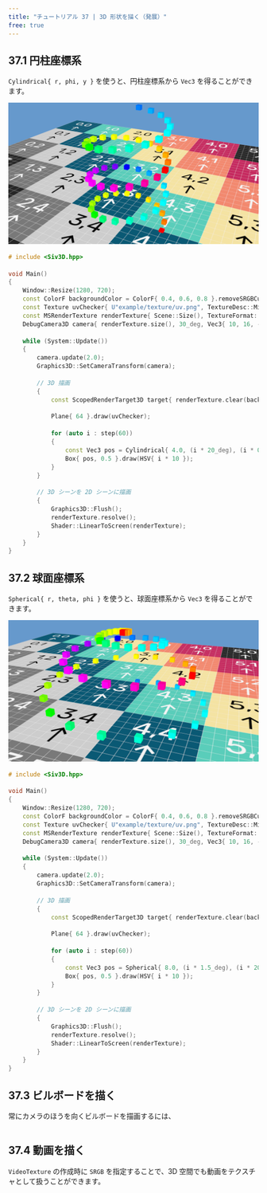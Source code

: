 ```yaml
---
title: "チュートリアル 37 | 3D 形状を描く（発展）"
free: true
---
```


## 37.1 円柱座標系
`Cylindrical{ r, phi, y }` を使うと、円柱座標系から `Vec3` を得ることができます。

![](/images/doc_v6/tutorial/36/23.png)
```cpp
# include <Siv3D.hpp>

void Main()
{
	Window::Resize(1280, 720);
	const ColorF backgroundColor = ColorF{ 0.4, 0.6, 0.8 }.removeSRGBCurve();
	const Texture uvChecker{ U"example/texture/uv.png", TextureDesc::MippedSRGB };
	const MSRenderTexture renderTexture{ Scene::Size(), TextureFormat::R8G8B8A8_Unorm_SRGB, HasDepth::Yes };
	DebugCamera3D camera{ renderTexture.size(), 30_deg, Vec3{ 10, 16, -32 } };

	while (System::Update())
	{
		camera.update(2.0);
		Graphics3D::SetCameraTransform(camera);

		// 3D 描画
		{
			const ScopedRenderTarget3D target{ renderTexture.clear(backgroundColor) };

			Plane{ 64 }.draw(uvChecker);

			for (auto i : step(60))
			{
				const Vec3 pos = Cylindrical{ 4.0, (i * 20_deg), (i * 0.2) };
				Box{ pos, 0.5 }.draw(HSV{ i * 10 });
			}
		}

		// 3D シーンを 2D シーンに描画
		{
			Graphics3D::Flush();
			renderTexture.resolve();
			Shader::LinearToScreen(renderTexture);
		}
	}
}
```


## 37.2 球面座標系
`Spherical{ r, theta, phi }` を使うと、球面座標系から `Vec3` を得ることができます。

![](/images/doc_v6/tutorial/36/24.png)
```cpp
# include <Siv3D.hpp>

void Main()
{
	Window::Resize(1280, 720);
	const ColorF backgroundColor = ColorF{ 0.4, 0.6, 0.8 }.removeSRGBCurve();
	const Texture uvChecker{ U"example/texture/uv.png", TextureDesc::MippedSRGB };
	const MSRenderTexture renderTexture{ Scene::Size(), TextureFormat::R8G8B8A8_Unorm_SRGB, HasDepth::Yes };
	DebugCamera3D camera{ renderTexture.size(), 30_deg, Vec3{ 10, 16, -32 } };

	while (System::Update())
	{
		camera.update(2.0);
		Graphics3D::SetCameraTransform(camera);

		// 3D 描画
		{
			const ScopedRenderTarget3D target{ renderTexture.clear(backgroundColor) };

			Plane{ 64 }.draw(uvChecker);

			for (auto i : step(60))
			{
				const Vec3 pos = Spherical{ 8.0, (i * 1.5_deg), (i * 20_deg) };
				Box{ pos, 0.5 }.draw(HSV{ i * 10 });
			}
		}

		// 3D シーンを 2D シーンに描画
		{
			Graphics3D::Flush();
			renderTexture.resolve();
			Shader::LinearToScreen(renderTexture);
		}
	}
}
```


## 37.3 ビルボードを描く
常にカメラのほうを向くビルボードを描画するには、

```cpp

```


## 37.4 動画を描く
`VideoTexture` の作成時に `SRGB` を指定することで、3D 空間でも動画をテクスチャとして扱うことができます。

```cpp

```



